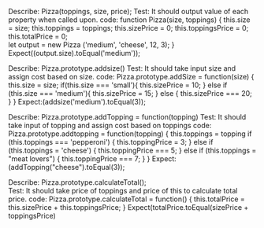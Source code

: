 Describe: Pizza(toppings, size, price);
Test: It should output value of each property when called upon. 
code: function Pizza(size, toppings) {
    this.size = size; 
    this.toppings = toppings; 
    this.sizePrice = 0; 
    this.toppingsPrice = 0;
    this.totalPrice = 0;  
    let output = new Pizza ('medium', 'cheese', 12, 3);
}
Expect((output.size).toEqual('medium'));

Describe: Pizza.prototype.addsize() 
Test: It should take input size and assign cost based on size. 
code: Pizza.prototype.addSize = function(size) {
    this.size = size;
    if(this.size === 'small'){
        this.sizePrice = 10; 
    } else if (this.size === 'medium'){
        this.sizePrice = 15;
    } else  {
        this.sizePrice === 20;
    } 
}
Expect:(addsize('medium').toEqual(3));


Describe: Pizza.prototype.addTopping = function(topping) 
Test: It should take input of topping and assign cost based on toppings
code: Pizza.prototype.addtopping = function(topping) {
    this.toppings = topping
    if (this.toppings === 'pepperoni') {
        this.toppingPrice = 3; 
    } else if (this.toppings = 'cheese') {
        this.toppingPrice === 5; 
    } else if (this.toppings = "meat lovers") {
        this.toppingPrice === 7;
    }
}
Expect: (addTopping("cheese").toEqual(3));

Describe: Pizza.prototype.calculateTotal();  
Test: It should take price of toppings and price of this to calculate total price. 
code: Pizza.prototype.calculateTotal = function() {
    this.totalPrice = this.sizePrice + this.toppingsPrice;
}
Expect(totalPrice.toEqual(sizePrice + toppingsPrice)
